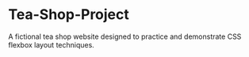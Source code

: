 # Tea-Shop-Project
A fictional tea shop website designed to practice and demonstrate CSS flexbox layout techniques.
